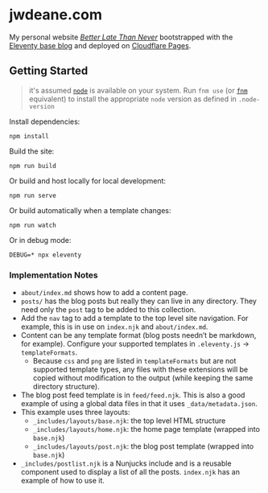 # jwdeane.com

My personal website [_Better Late Than Never_](https://jwdeane.com) bootstrapped with the [Eleventy base blog](https://github.com/11ty/eleventy-base-blog) and deployed on [Cloudflare Pages](https://pages.cloudflare.com).

## Getting Started

> it's assumed [`node`](https://nodejs.org) is available on your system. Run `fnm use` (or [`fnm`](https://github.com/Schniz/fnm) equivalent) to install the appropriate `node` version as defined in `.node-version`

Install dependencies:

```
npm install
```

Build the site:

```
npm run build
```

Or build and host locally for local development:

```
npm run serve
```

Or build automatically when a template changes:

```
npm run watch
```

Or in debug mode:

```
DEBUG=* npx eleventy
```

### Implementation Notes

- `about/index.md` shows how to add a content page.
- `posts/` has the blog posts but really they can live in any directory. They need only the `post` tag to be added to this collection.
- Add the `nav` tag to add a template to the top level site navigation. For example, this is in use on `index.njk` and `about/index.md`.
- Content can be any template format (blog posts needn’t be markdown, for example). Configure your supported templates in `.eleventy.js` -> `templateFormats`.
  - Because `css` and `png` are listed in `templateFormats` but are not supported template types, any files with these extensions will be copied without modification to the output (while keeping the same directory structure).
- The blog post feed template is in `feed/feed.njk`. This is also a good example of using a global data files in that it uses `_data/metadata.json`.
- This example uses three layouts:
  - `_includes/layouts/base.njk`: the top level HTML structure
  - `_includes/layouts/home.njk`: the home page template (wrapped into `base.njk`)
  - `_includes/layouts/post.njk`: the blog post template (wrapped into `base.njk`)
- `_includes/postlist.njk` is a Nunjucks include and is a reusable component used to display a list of all the posts. `index.njk` has an example of how to use it.
